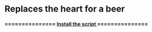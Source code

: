 Replaces the heart for a beer
===============

<h3>
===============
<a href="https://greasyfork.org/es/scripts/13610-twitter-beer">
    Install the script
</a> 
===============
</h3>